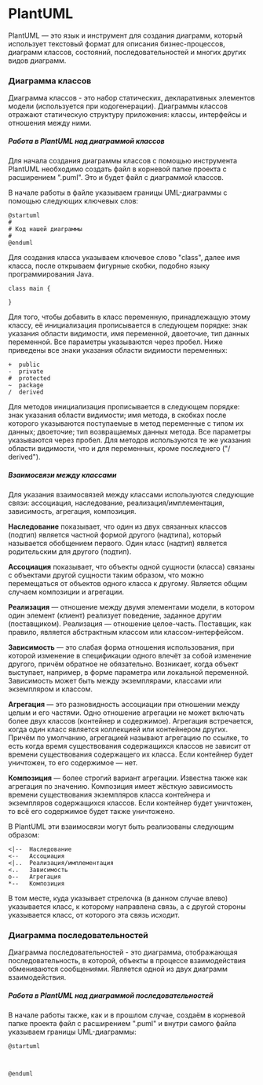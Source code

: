 PlantUML
========

PlantUML — это язык и инструмент для создания диаграмм, который использует текстовый формат для описания бизнес-процессов, диаграмм классов, состояний, последовательностей и многих других видов диаграмм. 

### Диаграмма классов

Диаграмма классов - это набор статических, декларативных элементов модели (используется при кодогенерации). Диаграммы классов отражают статическую структуру приложения: классы, интерфейсы и отношения между ними.

##### Работа в PlantUML над диаграммой классов

Для начала создания диаграммы классов с помощью инструмента PlantUML необходимо создать файл в корневой папке проекта с расширением ".puml". Это и будет файл с диаграммой классов.

В начале работы в файле указываем границы UML-диаграммы с помощью следующих ключевых слов:

```
@startuml
#
# Код нашей диаграммы
#
@enduml
```

Для создания класса указываем ключевое слово "class", далее имя класса, после открываем фигурные скобки, подобно языку программирования Java.

```
class main {
    
}
```

Для того, чтобы добавить в класс переменную, принадлежащую этому классу, её инициализация прописывается в следующем порядке: знак указания области видимости, имя переменной, двоеточие, тип данных переменной. Все параметры указываются через пробел. Ниже приведены все знаки указания области видимости переменных:

```
+  public
-  private
#  protected
~  package
/  derived
```

Для методов инициализация прописывается в следующем порядке: знак указания области видимости; имя метода, в скобках после которого указываются поступаемые в метод переменные с типом их данных; двоеточие; тип возвращаемых данных метода. Все параметры указываются через пробел. Для методов используются те же указания области видимости, что и для переменных, кроме последнего ("/ derived").

##### Взаимосвязи между классами

Для указания взаимосвязей между классами используются следующие связи: ассоциация, наследование, реализация/имплементация, зависимость, агрегация, композиция.

**Наследование** показывает, что один из двух связанных классов (подтип) является частной формой другого (надтипа), который называется обобщением первого. Один класс (надтип) является родительским для другого (подтип).

**Ассоциация** показывает, что объекты одной сущности (класса) связаны с объектами другой сущности таким образом, что можно перемещаться от объектов одного класса к другому. Является общим случаем композиции и агрегации. 

**Реализация** — отношение между двумя элементами модели, в котором один элемент (клиент) реализует поведение, заданное другим (поставщиком). Реализация — отношение целое-часть. Поставщик, как правило, является абстрактным классом или классом-интерфейсом.

**Зависимость** — это слабая форма отношения использования, при которой изменение в спецификации одного влечёт за собой изменение другого, причём обратное не обязательно. Возникает, когда объект выступает, например, в форме параметра или локальной переменной. Зависимость может быть между экземплярами, классами или экземпляром и классом. 

**Агрегация** — это разновидность ассоциации при отношении между целым и его частями. Одно отношение агрегации не может включать более двух классов (контейнер и содержимое). Агрегация встречается, когда один класс является коллекцией или контейнером других. Причём по умолчанию, агрегацией называют агрегацию по ссылке, то есть когда время существования содержащихся классов не зависит от времени существования содержащего их класса. Если контейнер будет уничтожен, то его содержимое — нет. 

**Композиция** — более строгий вариант агрегации. Известна также как агрегация по значению. Композиция имеет жёсткую зависимость времени существования экземпляров класса контейнера и экземпляров содержащихся классов. Если контейнер будет уничтожен, то всё его содержимое будет также уничтожено. 

В PlantUML эти взаимосвязи могут быть реализованы следующим образом:

```
<|--  Наследование
<--   Ассоциация
<|..  Реализация/имплементация
<..   Зависимость
o--   Агрегация
*--   Композиция
```

В том месте, куда указывает стрелочка (в данном случае влево) указывается класс, к которому направлена связь, а с другой стороны указывается класс, от которого эта связь исходит.

### Диаграмма последовательностей

Диаграмма последовательностей - это диаграмма, отображающая последовательность, в которой, объекты в процессе взаимодействия обмениваются сообщениями. Является одной из двух диаграмм взаимодействия.

##### Работа в PlantUML над диаграммой последовательностей

В начале работы также, как и в прошлом случае, создаём в корневой папке проекта файл с расширением ".puml" и внутри самого файла указываем границы UML-диаграммы:

```
@startuml



@enduml
```

